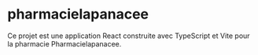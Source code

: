 # pharmacielapanacee
Ce projet est une application React construite avec TypeScript et Vite pour la pharmacie Pharmacielapanacee.
